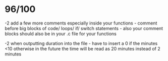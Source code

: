 96/100
==========

-2 add a few more comments especially inside your functions - comment before big blocks of code/ loops/ if/ switch statements - also your comment blocks should also be in your .c file for your functions

-2 when outputting duration into the file - have to insert a 0 if the minutes <10 otherwise in the future the time will be read as 20 minutes instead of 2 minutes
